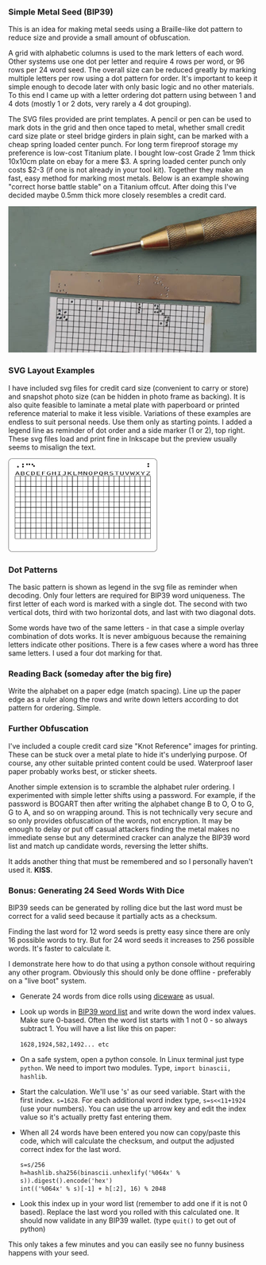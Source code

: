 ### Simple Metal Seed (BIP39)

This is an idea for making metal seeds using a Braille-like dot pattern to reduce size and provide a small amount of obfuscation.

A grid with alphabetic columns is used to the mark letters of each word. Other systems use one dot per letter and require 4 rows per word, or 96 rows per 24 word seed. The overall size can be reduced greatly by marking multiple letters per row using a dot pattern for order. It's important to keep it simple enough to decode later with only basic logic and no other materials. To this end I came up with a letter ordering dot pattern using between 1 and 4 dots (mostly 1 or 2 dots, very rarely a 4 dot grouping).

The SVG files provided are print templates. A pencil or pen can be used to mark dots in the grid and then once taped to metal, whether small credit card size plate or steel bridge girders in plain sight, can be marked with a cheap spring loaded center punch. For long term fireproof storage my preference is low-cost Titanium plate. I bought low-cost Grade 2 1mm thick 10x10cm plate on ebay for a mere $3. A spring loaded center punch only costs $2-3 (if one is not already in your tool kit). Together they make an fast, easy method for marking most metals. Below is an example showing "correct horse battle stable" on a Titanium offcut. After doing this I've decided maybe 0.5mm thick more closely resembles a credit card.

<img src="bip39test.jpg" alt="Example" width="500">

### SVG Layout Examples

I have included svg files for credit card size (convenient to carry or store) and snapshot photo size (can be hidden in photo frame as backing). It is also quite feasible to laminate a metal plate with paperboard or printed reference material to make it less visible. Variations of these examples are endless to suit personal needs. Use them only as starting points. I added a legend line as reminder of dot order and a side marker (1 or 2), top right. These svg files load and print fine in Inkscape but the preview usually seems to misalign the text.

<img src="bip39Q12.png" alt="Credit Card Layout" width="300">

### Dot Patterns

The basic pattern is shown as legend in the svg file as reminder when decoding. Only four letters are required for BIP39 word uniqueness. The first letter of each word is marked with a single dot. The second with two vertical dots, third with two horizontal dots, and last with two diagonal dots. 

Some words have two of the same letters - in that case a simple overlay combination of dots works. It is never ambiguous because the remaining letters indicate other positions. There is a few cases where a word has three same letters. I used a four dot marking for that.

### Reading Back (someday after the big fire)

Write the alphabet on a paper edge (match spacing). Line up the paper edge as a ruler along the rows and write down letters according to dot pattern for ordering. Simple.

### Further Obfuscation

I've included a couple credit card size "Knot Reference" images for printing. These can be stuck over a metal plate to hide it's underlying purpose. Of course, any other suitable printed content could be used. Waterproof laser paper probably works best, or sticker sheets.

Another simple extension is to scramble the alphabet ruler ordering. I experimented with simple letter shifts using a password. For example, if the password is BOGART then after writing the alphabet change B to O, O to G, G to A, and so on wrapping around. This is not technically very secure and so only provides obfuscation of the words, not encryption. It may be enough to delay or put off casual attackers finding the metal makes no immediate sense but any determined cracker can analyze the BIP39 word list and match up candidate words, reversing the letter shifts.

It adds another thing that must be remembered and so I personally haven't used it. **KISS**.

### Bonus: Generating 24 Seed Words With Dice

BIP39 seeds can be generated by rolling dice but the last word must be correct for a valid seed because it partially acts as a checksum.

Finding the last word for 12 word seeds is pretty easy since there are only 16 possible words to try. But for 24 word seeds it increases to 256 possible words. It's faster to calculate it.

I demonstrate here how to do that using a python console without requiring any other program. Obviously this should only be done offline - preferably on a "live boot" system.

- Generate 24 words from dice rolls using [diceware](https://github.com/taelfrinn/Bip39-diceware) as usual.

- Look up words in [BIP39 word list](https://github.com/bitcoin/bips/blob/master/bip-0039/bip-0039-wordlists.md) and write down the word index values. Make sure 0-based. Often the word list starts with 1 not 0 - so always subtract 1. You will have a list like this on paper:

    `1628,1924,582,1492... etc`

- On a safe system, open a python console. In Linux terminal just type `python`. We need to import two modules. Type, `import binascii, hashlib`.

- Start the calculation. We'll use 's' as our seed variable. Start with the first index. `s=1628`. For each additional word index type, `s=s<<11+1924` (use your numbers). You can use the up arrow key and edit the index value so it's actually pretty fast entering them.

- When all 24 words have been entered you now can copy/paste this code, which will calculate the checksum, and output the adjusted correct index for the last word.

    ```
    s=s/256
    h=hashlib.sha256(binascii.unhexlify('%064x' % s)).digest().encode('hex')
    int(('%064x' % s)[-1] + h[:2], 16) % 2048
    ```

- Look this index up in your word list (remember to add one if it is not 0 based). Replace the last word you rolled with this calculated one. It should now validate in any BIP39 wallet. (type `quit()` to get out of python)

This only takes a few minutes and you can easily see no funny business happens with your seed.
